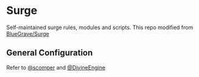 # Surge
Self-maintained surge rules, modules and scripts. This repo modified from [BlueGrave/Surge](https://github.com/BlueGrave/Surge)


## General Configuration
Refer to  [@scomper](https://github.com/scomper/Surge) and  [@DivineEngine](https://github.com/DivineEngine/Profiles/tree/master/Surge)

